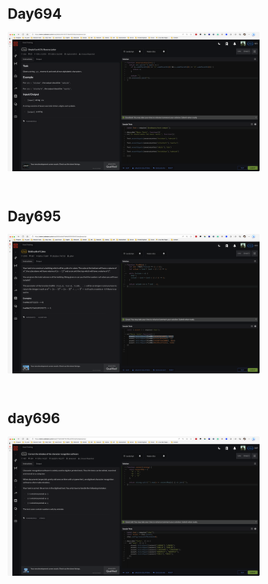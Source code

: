 # Day694

![day694](2306img.assets/day694.png)

&nbsp;

# Day695

![day695](2306img.assets/day695.png)

&nbsp;

# day696

![day696](2306img.assets/day696.png)
